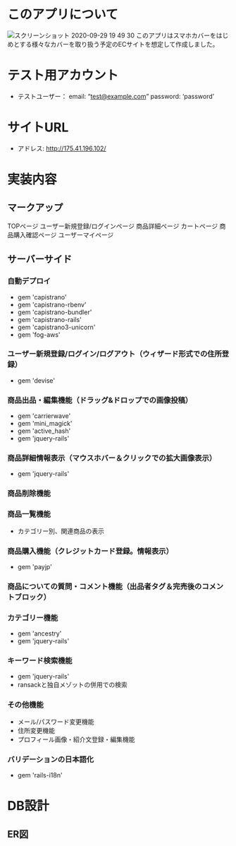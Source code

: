 # このアプリについて
![スクリーンショット 2020-09-29 19 49 30](https://user-images.githubusercontent.com/62044473/94549554-5f73c900-028d-11eb-937c-ff0f0ca0b1b8.png)
このアプリはスマホカバーをはじめとする様々なカバーを取り扱う予定のECサイトを想定して作成しました。

# テスト用アカウント
- テストユーザー：
email: “test@example.com”
password: ‘password’ 

# サイトURL
- アドレス: http://175.41.196.102/

# 実装内容
## マークアップ
TOPページ
ユーザー新規登録/ログインページ
商品詳細ページ
カートページ
商品購入確認ページ
ユーザーマイページ

## サーバーサイド
### 自動デプロイ
- gem 'capistrano'
- gem 'capistrano-rbenv'
- gem 'capistrano-bundler'
- gem 'capistrano-rails'
- gem 'capistrano3-unicorn'
- gem 'fog-aws'
### ユーザー新規登録/ログイン/ログアウト（ウィザード形式での住所登録）
- gem 'devise'
### 商品出品・編集機能（ドラッグ&ドロップでの画像投稿）
- gem 'carrierwave'
- gem 'mini_magick'
- gem 'active_hash'
- gem 'jquery-rails'
### 商品詳細情報表示（マウスホバー＆クリックでの拡大画像表示）
- gem 'jquery-rails'
### 商品削除機能
### 商品一覧機能
- カテゴリー別、関連商品の表示
### 商品購入機能（クレジットカード登録。情報表示）
- gem 'payjp'
### 商品についての質問・コメント機能（出品者タグ＆完売後のコメントブロック）
### カテゴリー機能
- gem 'ancestry'
- gem 'jquery-rails'
### キーワード検索機能
- gem 'jquery-rails'
- ransackと独自メゾットの併用での検索
### その他機能
- メール/パスワード変更機能
- 住所変更機能
- プロフィール画像・紹介文登録・編集機能
### バリデーションの日本語化
- gem 'rails-i18n'



# DB設計
## ER図